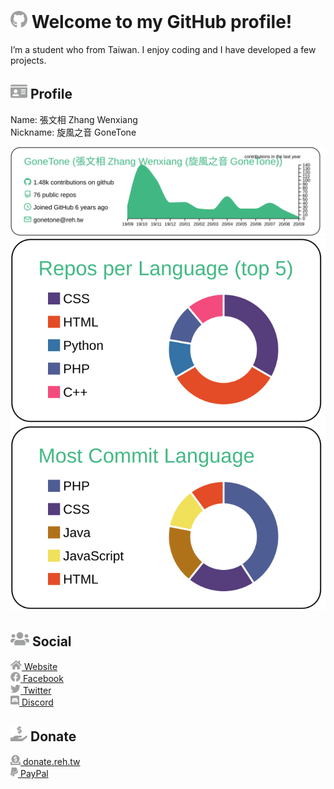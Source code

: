 # <img src="https://raw.githubusercontent.com/GoneTone/GoneTone/master/images/svg/github-brands.svg" height="28px" alt="GitHub"> Welcome to my GitHub profile!
I’m a student who from Taiwan. I enjoy coding and I have developed a few projects.

## <img src="https://raw.githubusercontent.com/GoneTone/GoneTone/master/images/svg/profile/id-card-solid.svg" height="24px" alt="Profile"> Profile
Name: 張文相 Zhang Wenxiang
<br>
Nickname: 旋風之音 GoneTone

[![](https://raw.githubusercontent.com/GoneTone/GoneTone/master/profile-summary-card-output/vue/0-profile-details.svg)](https://github.com/GoneTone)
[![](https://raw.githubusercontent.com/GoneTone/GoneTone/master/profile-summary-card-output/vue/1-repos-per-language.svg)](https://github.com/GoneTone)
[![](https://raw.githubusercontent.com/GoneTone/GoneTone/master/profile-summary-card-output/vue/2-most-commit-language.svg)](https://github.com/GoneTone)

## <img src="https://raw.githubusercontent.com/GoneTone/GoneTone/master/images/svg/social/users-solid.svg" height="24px" alt="Social"> Social
<a href="https://blog.reh.tw/">
  <img src="https://raw.githubusercontent.com/GoneTone/GoneTone/master/images/svg/social/home-solid.svg" height="16px" alt="Website"> Website
</a>
<br>
<a href="https://www.facebook.com/GoneToneDY">
  <img src="https://raw.githubusercontent.com/GoneTone/GoneTone/master/images/svg/social/facebook-brands.svg" height="16px" alt="Facebook"> Facebook
</a>
<br>
<a href="https://twitter.com/TPGoneTone">
  <img src="https://raw.githubusercontent.com/GoneTone/GoneTone/master/images/svg/social/twitter-brands.svg" height="16px" alt="Twitter"> Twitter
</a>
<br>
<a href="https://discord.reh.tw/">
  <img src="https://raw.githubusercontent.com/GoneTone/GoneTone/master/images/svg/social/discord-brands.svg" height="16px" alt="Discord"> Discord
</a>

## <img src="https://raw.githubusercontent.com/GoneTone/GoneTone/master/images/svg/donate/hand-holding-usd-solid.svg" height="24px" alt="Donate"> Donate
<a href="https://donate.reh.tw/">
  <img src="https://raw.githubusercontent.com/GoneTone/GoneTone/master/images/svg/donate/donate-solid.svg" height="16px" alt="donate.reh.tw"> donate.reh.tw
</a>
<br>
<a href="https://paypal.me/GoneTone">
  <img src="https://raw.githubusercontent.com/GoneTone/GoneTone/master/images/svg/donate/paypal-brands.svg" height="16px" alt="PayPal"> PayPal
</a>
